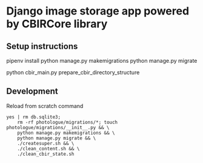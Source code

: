 # Django image storage app powered by CBIRCore library

## Setup instructions
pipenv install
python manage.py makemigrations
python manage.py migrate

python cbir_main.py prepare_cbir_directory_structure

## Development

Reload from scratch command
```
yes | rm db.sqlite3;
    rm -rf photologue/migrations/*; touch photologue/migrations/__init__.py && \
    python manage.py makemigrations && \
    python manage.py migrate && \
    ./createsuper.sh && \
    ./clean_content.sh && \
    ./clean_cbir_state.sh
```
